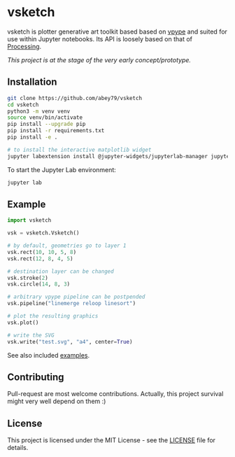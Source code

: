 # vsketch

vsketch is plotter generative art toolkit based based on [vpype](https://github.com/abey79/vpype/) and suited
for use within Jupyter notebooks. Its API is loosely based on that of [Processing](https://processing.org).

*This project is at the stage of the very early concept/prototype.*

## Installation

```bash
git clone https://github.com/abey79/vsketch
cd vsketch
python3 -m venv venv
source venv/bin/activate
pip install --upgrade pip
pip install -r requirements.txt
pip install -e .

# to install the interactive matplotlib widget
jupyter labextension install @jupyter-widgets/jupyterlab-manager jupyter-matplotlib
```

To start the Jupyter Lab environment:
```bash
jupyter lab
```

## Example

```python
import vsketch

vsk = vsketch.Vsketch()

# by default, geometries go to layer 1
vsk.rect(10, 10, 5, 8)
vsk.rect(12, 8, 4, 5)

# destination layer can be changed
vsk.stroke(2)
vsk.circle(14, 8, 3)

# arbitrary vpype pipeline can be postpended 
vsk.pipeline("linemerge reloop linesort")

# plot the resulting graphics
vsk.plot()

# write the SVG
vsk.write("test.svg", "a4", center=True)
```

See also included [examples](https://github.com/abey79/vsketch/tree/master/examples).


## Contributing

Pull-request are most welcome contributions. Actually, this project survival might very well depend on them :)


## License

This project is licensed under the MIT License - see the [LICENSE](LICENSE) file for details.
